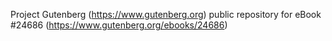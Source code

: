 Project Gutenberg (https://www.gutenberg.org) public repository for eBook #24686 (https://www.gutenberg.org/ebooks/24686)
